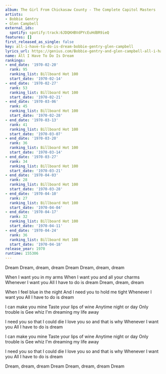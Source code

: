 ```yaml
---
album: The Girl From Chickasaw County - The Complete Capitol Masters
artists:
- Bobbie Gentry
- Glen Campbell
external_ids:
  spotify: spotify:track:6JDQKHBVdPYcEuHdBR9ieQ
features: []
first_released_as_single: false
key: all-i-have-to-do-is-dream-bobbie-gentry-glen-campbell
lyrics_url: https://genius.com/Bobbie-gentry-and-glen-campbell-all-i-have-to-do-is-dream-lyrics
name: All I Have To Do Is Dream
rankings:
- end_date: '1970-02-20'
  rank: 95
  ranking_list: Billboard Hot 100
  start_date: '1970-02-14'
- end_date: '1970-02-27'
  rank: 53
  ranking_list: Billboard Hot 100
  start_date: '1970-02-21'
- end_date: '1970-03-06'
  rank: 45
  ranking_list: Billboard Hot 100
  start_date: '1970-02-28'
- end_date: '1970-03-13'
  rank: 41
  ranking_list: Billboard Hot 100
  start_date: '1970-03-07'
- end_date: '1970-03-20'
  rank: 36
  ranking_list: Billboard Hot 100
  start_date: '1970-03-14'
- end_date: '1970-03-27'
  rank: 34
  ranking_list: Billboard Hot 100
  start_date: '1970-03-21'
- end_date: '1970-04-03'
  rank: 28
  ranking_list: Billboard Hot 100
  start_date: '1970-03-28'
- end_date: '1970-04-10'
  rank: 27
  ranking_list: Billboard Hot 100
  start_date: '1970-04-04'
- end_date: '1970-04-17'
  rank: 32
  ranking_list: Billboard Hot 100
  start_date: '1970-04-11'
- end_date: '1970-04-24'
  rank: 36
  ranking_list: Billboard Hot 100
  start_date: '1970-04-18'
release_year: 1970
runtime: 155306
---
```

Dream
Dream, dream, dream
Dream
Dream, dream, dream

When I want you in my arms
When I want you and all your charms
Whenever I want you
All I have to do is dream
Dream, dream, dream

When I feel blue in the night
And I need you to hold me tight
Whenever I want you
All I have to do is dream

I can make you mine
Taste your lips of wine
Anytime night or day
Only trouble is
Gee whiz
I'm dreaming my life away

I need you so that I could die
I love you so and that is why
Whenever I want you
All I have to do is dream

I can make you mine
Taste your lips of wine
Anytime night or day
Only trouble is
Gee whiz
I'm dreaming my life away

I need you so that I could die
I love you so and that is why
Whenever I want you
All I have to do is dream

Dream, dream, dream
Dream
Dream, dream, dream
Dream
